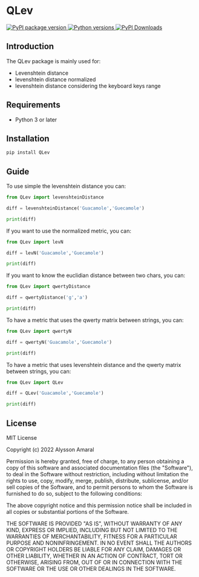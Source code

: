 # QLev

<p>

  <a href="https://pypi.org/project/QLev/">
    <img src="https://img.shields.io/pypi/v/QLev"
         alt="PyPI package version">
  </a>
  <a href="https://www.python.org">
    <img src="https://img.shields.io/pypi/pyversions/QLev"
         alt="Python versions">
  </a>
  <a href="https://pypi.org/project/QLev/">
    <img src="https://img.shields.io/pypi/dm/QLev.svg?label=PyPI%20downloads"
         alt="PyPI Downloads">
  </a>
</p>

## Introduction
The QLev package is mainly used for:

* Levenshtein distance
* levenshtein distance normalized
* levenshtein distance considering the keyboard keys range 

## Requirements
* Python 3 or later

## Installation
```bash
pip install QLev
```

## Guide

To use simple the levenshtein distance you can:

```python
from QLev import levenshteinDistance

diff = levenshteinDistance('Guacamole','Guecamole')

print(diff)
```
If you want to use the normalized metric, you can:

```python
from QLev import levN

diff = levN('Guacamole','Guecamole')

print(diff)
```
If you want to know the euclidian distance between two chars, you can:

```python
from QLev import qwertyDistance

diff = qwertyDistance('g','a')

print(diff)
```

To have a metric that uses the qwerty matrix between strings, you can:

```python
from QLev import qwertyN

diff = qwertyN('Guacamole','Guecamole')

print(diff)
```

To have a metric that uses levenshtein distance and the qwerty matrix between strings, you can:

```python
from QLev import QLev

diff = QLev('Guacamole','Guecamole')

print(diff)
```


## License

MIT License

Copyright (c) 2022 Alysson Amaral

Permission is hereby granted, free of charge, to any person obtaining a copy
of this software and associated documentation files (the "Software"), to deal
in the Software without restriction, including without limitation the rights
to use, copy, modify, merge, publish, distribute, sublicense, and/or sell
copies of the Software, and to permit persons to whom the Software is
furnished to do so, subject to the following conditions:

The above copyright notice and this permission notice shall be included in all
copies or substantial portions of the Software.

THE SOFTWARE IS PROVIDED "AS IS", WITHOUT WARRANTY OF ANY KIND, EXPRESS OR
IMPLIED, INCLUDING BUT NOT LIMITED TO THE WARRANTIES OF MERCHANTABILITY,
FITNESS FOR A PARTICULAR PURPOSE AND NONINFRINGEMENT. IN NO EVENT SHALL THE
AUTHORS OR COPYRIGHT HOLDERS BE LIABLE FOR ANY CLAIM, DAMAGES OR OTHER
LIABILITY, WHETHER IN AN ACTION OF CONTRACT, TORT OR OTHERWISE, ARISING FROM,
OUT OF OR IN CONNECTION WITH THE SOFTWARE OR THE USE OR OTHER DEALINGS IN THE
SOFTWARE.